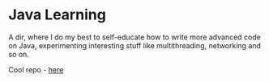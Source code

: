 # Java Learning

A dir, where I do my best to self-educate how to write more advanced code on Java, experimenting interesting stuff like multithreading, networking and so on.

Cool repo - [here](https://github.com/fmi/java-course)
